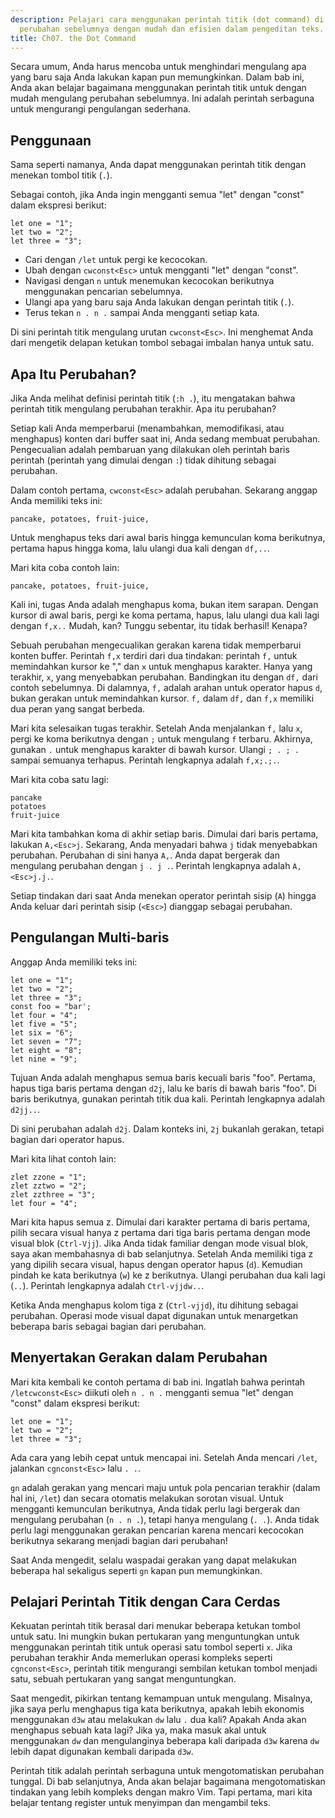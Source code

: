 ```yaml
---
description: Pelajari cara menggunakan perintah titik (dot command) di Vim untuk mengulangi
  perubahan sebelumnya dengan mudah dan efisien dalam pengeditan teks.
title: Ch07. the Dot Command
---
```


Secara umum, Anda harus mencoba untuk menghindari mengulang apa yang baru saja Anda lakukan kapan pun memungkinkan. Dalam bab ini, Anda akan belajar bagaimana menggunakan perintah titik untuk dengan mudah mengulang perubahan sebelumnya. Ini adalah perintah serbaguna untuk mengurangi pengulangan sederhana.

## Penggunaan

Sama seperti namanya, Anda dapat menggunakan perintah titik dengan menekan tombol titik (`.`).

Sebagai contoh, jika Anda ingin mengganti semua "let" dengan "const" dalam ekspresi berikut:

```shell
let one = "1";
let two = "2";
let three = "3";
```

- Cari dengan `/let` untuk pergi ke kecocokan.
- Ubah dengan `cwconst<Esc>` untuk mengganti "let" dengan "const".
- Navigasi dengan `n` untuk menemukan kecocokan berikutnya menggunakan pencarian sebelumnya.
- Ulangi apa yang baru saja Anda lakukan dengan perintah titik (`.`).
- Terus tekan `n . n .` sampai Anda mengganti setiap kata.

Di sini perintah titik mengulang urutan `cwconst<Esc>`. Ini menghemat Anda dari mengetik delapan ketukan tombol sebagai imbalan hanya untuk satu.

## Apa Itu Perubahan?

Jika Anda melihat definisi perintah titik (`:h .`), itu mengatakan bahwa perintah titik mengulang perubahan terakhir. Apa itu perubahan?

Setiap kali Anda memperbarui (menambahkan, memodifikasi, atau menghapus) konten dari buffer saat ini, Anda sedang membuat perubahan. Pengecualian adalah pembaruan yang dilakukan oleh perintah baris perintah (perintah yang dimulai dengan `:`) tidak dihitung sebagai perubahan.

Dalam contoh pertama, `cwconst<Esc>` adalah perubahan. Sekarang anggap Anda memiliki teks ini:

```shell
pancake, potatoes, fruit-juice,
```

Untuk menghapus teks dari awal baris hingga kemunculan koma berikutnya, pertama hapus hingga koma, lalu ulangi dua kali dengan `df,..`. 

Mari kita coba contoh lain:

```shell
pancake, potatoes, fruit-juice,
```

Kali ini, tugas Anda adalah menghapus koma, bukan item sarapan. Dengan kursor di awal baris, pergi ke koma pertama, hapus, lalu ulangi dua kali lagi dengan `f,x..` Mudah, kan? Tunggu sebentar, itu tidak berhasil! Kenapa?

Sebuah perubahan mengecualikan gerakan karena tidak memperbarui konten buffer. Perintah `f,x` terdiri dari dua tindakan: perintah `f,` untuk memindahkan kursor ke "," dan `x` untuk menghapus karakter. Hanya yang terakhir, `x`, yang menyebabkan perubahan. Bandingkan itu dengan `df,` dari contoh sebelumnya. Di dalamnya, `f,` adalah arahan untuk operator hapus `d`, bukan gerakan untuk memindahkan kursor. `f,` dalam `df,` dan `f,x` memiliki dua peran yang sangat berbeda.

Mari kita selesaikan tugas terakhir. Setelah Anda menjalankan `f,` lalu `x`, pergi ke koma berikutnya dengan `;` untuk mengulang `f` terbaru. Akhirnya, gunakan `.` untuk menghapus karakter di bawah kursor. Ulangi `; . ; .` sampai semuanya terhapus. Perintah lengkapnya adalah `f,x;.;.`.

Mari kita coba satu lagi:

```shell
pancake
potatoes
fruit-juice
```

Mari kita tambahkan koma di akhir setiap baris. Dimulai dari baris pertama, lakukan `A,<Esc>j`. Sekarang, Anda menyadari bahwa `j` tidak menyebabkan perubahan. Perubahan di sini hanya `A,`. Anda dapat bergerak dan mengulang perubahan dengan `j . j .`. Perintah lengkapnya adalah `A,<Esc>j.j.`.

Setiap tindakan dari saat Anda menekan operator perintah sisip (`A`) hingga Anda keluar dari perintah sisip (`<Esc>`) dianggap sebagai perubahan.

## Pengulangan Multi-baris

Anggap Anda memiliki teks ini:

```shell
let one = "1";
let two = "2";
let three = "3";
const foo = "bar';
let four = "4";
let five = "5";
let six = "6";
let seven = "7";
let eight = "8";
let nine = "9";
```

Tujuan Anda adalah menghapus semua baris kecuali baris "foo". Pertama, hapus tiga baris pertama dengan `d2j`, lalu ke baris di bawah baris "foo". Di baris berikutnya, gunakan perintah titik dua kali. Perintah lengkapnya adalah `d2jj..`.

Di sini perubahan adalah `d2j`. Dalam konteks ini, `2j` bukanlah gerakan, tetapi bagian dari operator hapus.

Mari kita lihat contoh lain:

```shell
zlet zzone = "1";
zlet zztwo = "2";
zlet zzthree = "3";
let four = "4";
```

Mari kita hapus semua z. Dimulai dari karakter pertama di baris pertama, pilih secara visual hanya z pertama dari tiga baris pertama dengan mode visual blok (`Ctrl-Vjj`). Jika Anda tidak familiar dengan mode visual blok, saya akan membahasnya di bab selanjutnya. Setelah Anda memiliki tiga z yang dipilih secara visual, hapus dengan operator hapus (`d`). Kemudian pindah ke kata berikutnya (`w`) ke z berikutnya. Ulangi perubahan dua kali lagi (`..`). Perintah lengkapnya adalah `Ctrl-vjjdw..`.

Ketika Anda menghapus kolom tiga z (`Ctrl-vjjd`), itu dihitung sebagai perubahan. Operasi mode visual dapat digunakan untuk menargetkan beberapa baris sebagai bagian dari perubahan.

## Menyertakan Gerakan dalam Perubahan

Mari kita kembali ke contoh pertama di bab ini. Ingatlah bahwa perintah `/letcwconst<Esc>` diikuti oleh `n . n .` mengganti semua "let" dengan "const" dalam ekspresi berikut:

```shell
let one = "1";
let two = "2";
let three = "3";
```

Ada cara yang lebih cepat untuk mencapai ini. Setelah Anda mencari `/let`, jalankan `cgnconst<Esc>` lalu `. .`.

`gn` adalah gerakan yang mencari maju untuk pola pencarian terakhir (dalam hal ini, `/let`) dan secara otomatis melakukan sorotan visual. Untuk mengganti kemunculan berikutnya, Anda tidak perlu lagi bergerak dan mengulang perubahan (`n . n .`), tetapi hanya mengulang (`. .`). Anda tidak perlu lagi menggunakan gerakan pencarian karena mencari kecocokan berikutnya sekarang menjadi bagian dari perubahan!

Saat Anda mengedit, selalu waspadai gerakan yang dapat melakukan beberapa hal sekaligus seperti `gn` kapan pun memungkinkan.

## Pelajari Perintah Titik dengan Cara Cerdas

Kekuatan perintah titik berasal dari menukar beberapa ketukan tombol untuk satu. Ini mungkin bukan pertukaran yang menguntungkan untuk menggunakan perintah titik untuk operasi satu tombol seperti `x`. Jika perubahan terakhir Anda memerlukan operasi kompleks seperti `cgnconst<Esc>`, perintah titik mengurangi sembilan ketukan tombol menjadi satu, sebuah pertukaran yang sangat menguntungkan.

Saat mengedit, pikirkan tentang kemampuan untuk mengulang. Misalnya, jika saya perlu menghapus tiga kata berikutnya, apakah lebih ekonomis menggunakan `d3w` atau melakukan `dw` lalu `.` dua kali? Apakah Anda akan menghapus sebuah kata lagi? Jika ya, maka masuk akal untuk menggunakan `dw` dan mengulanginya beberapa kali daripada `d3w` karena `dw` lebih dapat digunakan kembali daripada `d3w`. 

Perintah titik adalah perintah serbaguna untuk mengotomatiskan perubahan tunggal. Di bab selanjutnya, Anda akan belajar bagaimana mengotomatiskan tindakan yang lebih kompleks dengan makro Vim. Tapi pertama, mari kita belajar tentang register untuk menyimpan dan mengambil teks.